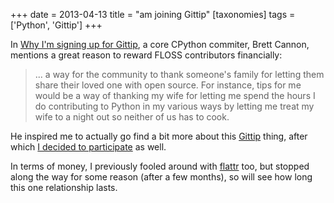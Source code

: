 +++
date = 2013-04-13
title = "am joining Gittip"
[taxonomies]
tags = ['Python', 'Gittip']
+++

In [Why I'm signing up for Gittip], a core CPython commiter, Brett
Cannon, mentions a great reason to reward FLOSS contributors
financially:

> ... a way for the community to thank someone's family for letting
> them share their loved one with open source. For instance, tips for me
> would be a way of thanking my wife for letting me spend the hours I do
> contributing to Python in my various ways by letting me treat my wife
> to a night out so neither of us has to cook.

He inspired me to actually go find a bit more about this [Gittip] thing,
after which [I decided to participate] as well.

In terms of money, I previously fooled around with [flattr] too, but
stopped along the way for some reason (after a few months), so will see
how long this one relationship lasts.

  [Why I'm signing up for Gittip]: http://sayspy.blogspot.com/2013/04/why-im-signing-up-for-gittip.html
  [Gittip]: https://www.gittip.com
  [I decided to participate]: https://www.gittip.com/tshepang
  [flattr]: http://flattr.com
